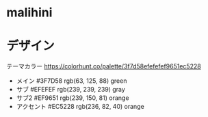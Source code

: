 # malihini

# デザイン
テーマカラー
https://colorhunt.co/palette/3f7d58efefefef9651ec5228

- メイン #3F7D58 rgb(63, 125, 88) green
- サブ #EFEFEF rgb(239, 239, 239) gray
- サブ2 #EF9651 rgb(239, 150, 81) orange
- アクセント #EC5228 rgb(236, 82, 40) orange
